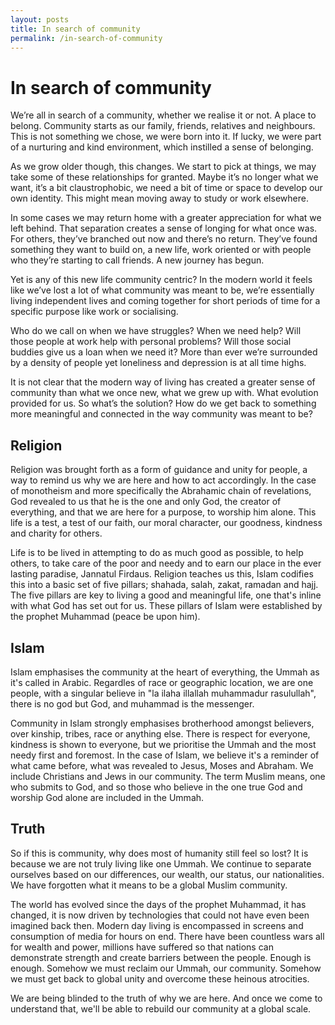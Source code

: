 ```yaml
---
layout: posts
title: In search of community
permalink: /in-search-of-community
---
```


# In search of community

We’re all in search of a community, whether we realise it or not. A place to belong. Community starts as our family, friends, relatives and neighbours. This is not something we chose, we were born into it. If lucky, we were part of a nurturing and kind environment, which instilled a sense of belonging.

As we grow older though, this changes. We start to pick at things, we may take some of these relationships for granted. Maybe it’s no longer what we want, it’s a bit claustrophobic, we need a bit of time or space to develop our own identity. This might mean moving away to study or work elsewhere.

In some cases we may return home with a greater appreciation for what we left behind. That separation creates a sense of longing for what once was. For others, they’ve branched out now and there’s no return. They’ve found something they want to build on, a new life, work oriented or with people who they’re starting to call friends. A new journey has begun.

Yet is any of this new life community centric? In the modern world it feels like we’ve lost a lot of what community was meant to be, we’re essentially living independent lives and coming together for short periods of time for a specific purpose like work or socialising.

Who do we call on when we have struggles? When we need help? Will those people at work help with personal problems? Will those social buddies give us a loan when we need it? More than ever we’re surrounded by a density of people yet loneliness and depression is at all time highs.

It is not clear that the modern way of living has created a greater sense of community than what we once new, what we grew up with. What evolution provided for us. So what’s the solution? How do we get back to something more meaningful and connected in the way community was meant to be?

## Religion

Religion was brought forth as a form of guidance and unity for people, a way to remind us why we are here and how to act accordingly. In the case of monotheism and more specifically the Abrahamic chain of revelations, God revealed to us that he is the one and only God, the creator of everything, and that we are here for a purpose, to worship him alone. This life is a test, a test of our faith, our moral character, our goodness, kindness and charity for others.

Life is to be lived in attempting to do as much good as possible, to help others, to take care of the poor and needy and to earn our place in the ever lasting paradise, Jannatul Firdaus. Religion teaches us this, Islam codifies this into a basic set of five pillars; shahada, salah, zakat, ramadan and hajj. The five pillars are key to living a good and meaningful life, one that's inline with what God has set out for us. These pillars 
of Islam were established by the prophet Muhammad (peace be upon him). 

## Islam

Islam emphasises the community at the heart of everything, the Ummah as it's called in Arabic. Regardles of race or geographic location, we are 
one people, with a singular believe in "la ilaha illallah muhammadur rasulullah", there is no god but God, and muhammad is the messenger. 

Community in Islam strongly emphasises brotherhood amongst believers, over kinship, tribes, race or anything else. There is respect for everyone, kindness is shown to everyone, but we prioritise the Ummah and the most needy first and foremost. In the case of Islam, we believe it's a 
reminder of what came before, what was revealed to Jesus, Moses and Abraham. We include Christians and Jews in our community. The term Muslim 
means, one who submits to God, and so those who believe in the one true God and worship God alone are included in the Ummah. 

## Truth

So if this is community, why does most of humanity still feel so lost? It is because we are not truly living like one Ummah. We continue to 
separate ourselves based on our differences, our wealth, our status, our nationalities. We have forgotten what it means to be a global 
Muslim community.

The world has evolved since the days of the prophet Muhammad, it has changed, it is now driven by technologies that could not have even been 
imagined back then. Modern day living is encompassed in screens and consumption of media for hours on end. There have been countless wars 
all for wealth and power, millions have suffered so that nations can demonstrate strength and create barriers between the people. Enough is 
enough. Somehow we must reclaim our Ummah, our community. Somehow we must get back to global unity and overcome these heinous atrocities.

We are being blinded to the truth of why we are here. And once we come to understand that, we'll be able to rebuild our community at a 
global scale.
